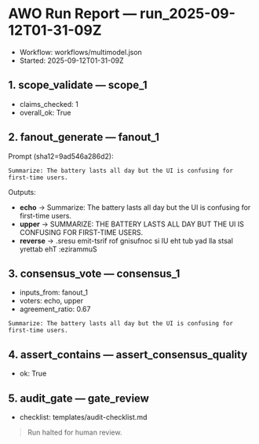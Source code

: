 # AWO Run Report — run_2025-09-12T01-31-09Z

- Workflow: workflows/multimodel.json
- Started: 2025-09-12T01-31-09Z

## 1. scope_validate — scope_1
- claims_checked: 1
- overall_ok: True

## 2. fanout_generate — fanout_1
Prompt (sha12=9ad546a286d2):

```
Summarize: The battery lasts all day but the UI is confusing for first-time users.
```

Outputs:
- **echo** → Summarize: The battery lasts all day but the UI is confusing for first-time users.
- **upper** → SUMMARIZE: THE BATTERY LASTS ALL DAY BUT THE UI IS CONFUSING FOR FIRST-TIME USERS.
- **reverse** → .sresu emit-tsrif rof gnisufnoc si IU eht tub yad lla stsal yrettab ehT :ezirammuS

## 3. consensus_vote — consensus_1
- inputs_from: fanout_1
- voters: echo, upper
- agreement_ratio: 0.67

```
Summarize: The battery lasts all day but the UI is confusing for first-time users.
```

## 4. assert_contains — assert_consensus_quality
- ok: True

## 5. audit_gate — gate_review
- checklist: templates/audit-checklist.md

> Run halted for human review.
